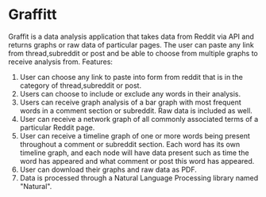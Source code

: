 # Graffitt

Graffit is a data analysis application that takes data from Reddit via API and returns graphs or raw data of particular pages. The user can paste any link from thread,subreddit or post and be able to choose from multiple graphs to receive analysis from.
Features:


1. User can choose any link to paste into form from reddit that is in the category of thread,subreddit or post.
2. Users can choose to include or exclude any words in their analysis.
3. Users can receive graph analysis of a bar graph with most frequent words in a comment section or subreddit. Raw data is included as well.
4. User can receive a network graph of all commonly associated terms of a particular Reddit page.
5. User can receive a timeline graph of one or more words being present throughout a comment or subreddit section. Each word has its own timeline graph, and each node will have data  present such as time the word has appeared and what comment or post this word has appeared.
6. User can download their graphs and raw data as PDF.
7. Data is processed through a Natural Language Processing library named "Natural".
